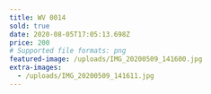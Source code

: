 ```yaml
---
title: WV 0014
sold: true
date: 2020-08-05T17:05:13.698Z
price: 200
# Supported file formats: png
featured-image: /uploads/IMG_20200509_141600.jpg
extra-images:
  - /uploads/IMG_20200509_141611.jpg
---
```


